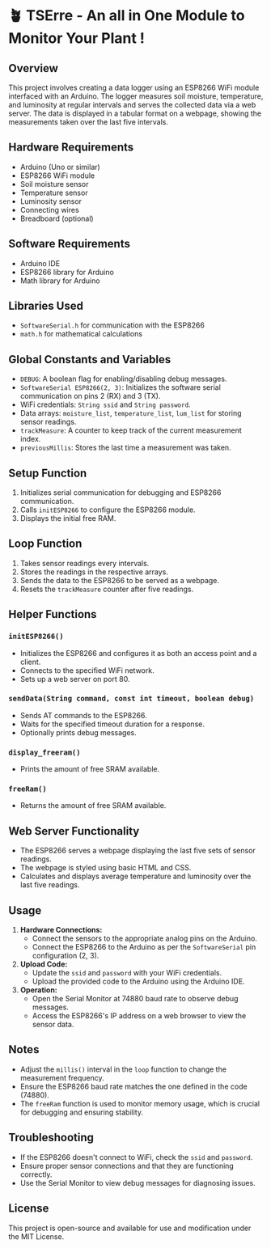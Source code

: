# 🪴 TSErre - An all in One Module to Monitor Your Plant !

## Overview
This project involves creating a data logger using an ESP8266 WiFi module interfaced with an Arduino. The logger measures soil moisture, temperature, and luminosity at regular intervals and serves the collected data via a web server. The data is displayed in a tabular format on a webpage, showing the measurements taken over the last five intervals.

## Hardware Requirements
- Arduino (Uno or similar)
- ESP8266 WiFi module
- Soil moisture sensor
- Temperature sensor
- Luminosity sensor
- Connecting wires
- Breadboard (optional)

## Software Requirements
- Arduino IDE
- ESP8266 library for Arduino
- Math library for Arduino

## Libraries Used
- `SoftwareSerial.h` for communication with the ESP8266
- `math.h` for mathematical calculations

## Global Constants and Variables
- `DEBUG`: A boolean flag for enabling/disabling debug messages.
- `SoftwareSerial ESP8266(2, 3)`: Initializes the software serial communication on pins 2 (RX) and 3 (TX).
- WiFi credentials: `String ssid` and `String password`.
- Data arrays: `moisture_list`, `temperature_list`, `lum_list` for storing sensor readings.
- `trackMeasure`: A counter to keep track of the current measurement index.
- `previousMillis`: Stores the last time a measurement was taken.

## Setup Function
1. Initializes serial communication for debugging and ESP8266 communication.
2. Calls `initESP8266` to configure the ESP8266 module.
3. Displays the initial free RAM.

## Loop Function
1. Takes sensor readings every intervals.
2. Stores the readings in the respective arrays.
3. Sends the data to the ESP8266 to be served as a webpage.
4. Resets the `trackMeasure` counter after five readings.

## Helper Functions
### `initESP8266()`
- Initializes the ESP8266 and configures it as both an access point and a client.
- Connects to the specified WiFi network.
- Sets up a web server on port 80.

### `sendData(String command, const int timeout, boolean debug)`
- Sends AT commands to the ESP8266.
- Waits for the specified timeout duration for a response.
- Optionally prints debug messages.

### `display_freeram()`
- Prints the amount of free SRAM available.

### `freeRam()`
- Returns the amount of free SRAM available.

## Web Server Functionality
- The ESP8266 serves a webpage displaying the last five sets of sensor readings.
- The webpage is styled using basic HTML and CSS.
- Calculates and displays average temperature and luminosity over the last five readings.

## Usage
1. **Hardware Connections:**
   - Connect the sensors to the appropriate analog pins on the Arduino.
   - Connect the ESP8266 to the Arduino as per the `SoftwareSerial` pin configuration (2, 3).
2. **Upload Code:**
   - Update the `ssid` and `password` with your WiFi credentials.
   - Upload the provided code to the Arduino using the Arduino IDE.
3. **Operation:**
   - Open the Serial Monitor at 74880 baud rate to observe debug messages.
   - Access the ESP8266's IP address on a web browser to view the sensor data.

## Notes
- Adjust the `millis()` interval in the `loop` function to change the measurement frequency.
- Ensure the ESP8266 baud rate matches the one defined in the code (74880).
- The `freeRam` function is used to monitor memory usage, which is crucial for debugging and ensuring stability.

## Troubleshooting
- If the ESP8266 doesn't connect to WiFi, check the `ssid` and `password`.
- Ensure proper sensor connections and that they are functioning correctly.
- Use the Serial Monitor to view debug messages for diagnosing issues.

## License
This project is open-source and available for use and modification under the MIT License.
